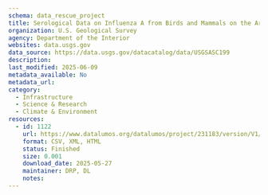 ```yaml
---
schema: data_rescue_project 
title: Serological Data on Influenza A from Birds and Mammals on the Arctic Coastal Plain of Northern Alaska, 2011-2017
organization: U.S. Geological Survey
agency: Department of the Interior
websites: data.usgs.gov
data_source: https://data.usgs.gov/datacatalog/data/USGSASC199
description: 
last_modified: 2025-06-09
metadata_available: No
metadata_url: 
category:
  - Infrastructure 
  - Science & Research 
  - Climate & Environment 
resources:
  - id: 1122
    url: https://www.datalumos.org/datalumos/project/231183/version/V1/view
    format: CSV, XML, HTML
    status: Finished
    size: 0.001
    download_date: 2025-05-27
    maintainer: DRP, DL
    notes: 
---
```

